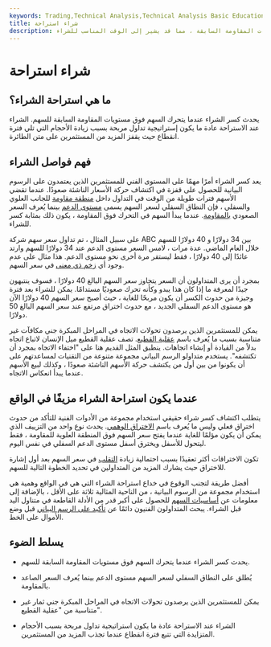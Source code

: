 ```yaml
---
keywords: Trading,Technical Analysis,Technical Analysis Basic Education
title: شراء استراحة
description: يحدث كسر الشراء عندما يتحرك سعر السهم فوق مستويات المقاومة السابقة ، مما قد يشير إلى الوقت المناسب للشراء.
---
```


# شراء استراحة
## ما هي استراحة الشراء؟

يحدث كسر الشراء عندما يتحرك السهم فوق مستويات المقاومة السابقة للسهم. الشراء عند الاستراحة عادة ما يكون إستراتيجية تداول مربحة بسبب زيادة الأحجام التي تلي فترة انقطاع حيث يقفز المزيد من المستثمرين على متن الطائرة.

## فهم فواصل الشراء

يعد كسر الشراء أمرًا مهمًا على المستوى الفني للمستثمرين الذين يعتمدون على الرسوم البيانية للحصول على قفزة في اكتشاف حركة الأسعار الناشئة صعودًا. عندما تقضي الأسهم فترات طويلة من الوقت في التداول داخل [منطقة مقاومة](/zone-of-resistance) للجانب العلوي والسفلي ، فإن النطاق السفلي لسعر السهم يسمى [مستوى الدعم](/support) بينما يُعرف السعر الصعودي [بالمقاومة](/resistance). عندما يبدأ السهم في التحرك فوق المقاومة ، يكون ذلك بمثابة كسر للشراء.

على سبيل المثال ، تم تداول سعر سهم شركة ABC بين 34 دولارًا و 40 دولارًا للسهم خلال العام الماضي. عدة مرات ، لامس السعر مستوى الدعم عند 34 دولارًا للسهم وارتد عائدًا إلى 40 دولارًا ، فقط ليستقر مرة أخرى نحو مستوى الدعم. هذا مثال على عدم وجود أي [زخم ذي معنى](/momentum_investing) في سعر السهم.

بمجرد أن يرى المتداولون أن السعر يتجاوز سعر السهم البالغ 40 دولارًا ، فسوف ينتبهون جيدًا لمعرفة ما إذا كان هذا يبدو وكأنه تحرك صعوديًا مستدامًا. يمكن للشراء بعد فترة وجيزة من حدوث الكسر أن يكون مربحًا للغاية ، حيث أصبح سعر السهم 40 دولارًا الآن هو مستوى الدعم السفلي الجديد ، مع حدوث اختراق مرتفع عند سعر السهم البالغ 50 دولارًا.

يمكن للمستثمرين الذين يرصدون تحولات الاتجاه في المراحل المبكرة جني مكافآت غير متناسبة بسبب ما يُعرف باسم [عقلية القطيع](/herdinstinct). تصف عقلية القطيع ميل الإنسان لاتباع اتجاه بدلاً من القيادة أو إنشاء اتجاهات. ينطبق المثل القديم هنا على "اختفاء الاتجاه بمجرد أن تكتشفه". يستخدم متداولو الرسم البياني مجموعة متنوعة من التقنيات لمساعدتهم على أن يكونوا من بين أول من يكتشف حركة الأسهم الناشئة صعودًا ، وكذلك لبيع الأسهم عندما يبدأ انعكاس الاتجاه.

## عندما يكون استراحة الشراء مزيفًا في الواقع

يتطلب اكتشاف كسر شراء حقيقي استخدام مجموعة من الأدوات الفنية للتأكد من حدوث اختراق فعلي وليس ما يُعرف باسم [الاختراق الوهمي](/fakeout). يحدث نوع واحد من التزييف الذي يمكن أن يكون مؤلمًا للغاية عندما يفتح سعر السهم فوق المنطقة العلوية للمقاومة ، فقط ليتحول للأسفل ويخترق أسفل مستوى الدعم السفلي في نفس اليوم.

تكون الاختراقات أكثر تعقيدًا بسبب احتمالية زيادة [التقلب](/volatility) في سعر السهم بعد أول إشارة للاختراق حيث يشارك المزيد من المتداولين في تحديد الخطوة التالية للسهم.

أفضل طريقة لتجنب الوقوع في خداع استراحة الشراء التي هي في الواقع وهمية هي استخدام مجموعة من الرسوم البيانية ، من الناحية المثالية ثلاثة على الأقل ، بالإضافة إلى معلومات عن [أساسيات السهم](/fundamentals) للحصول على أكبر قدر من الأدلة القاطعة في متناول اليد قبل الشراء. يبحث المتداولون الفنيون دائمًا عن [تأكيد على الرسم البياني](/confirmationonachart) قبل وضع الأموال على الخط.

## يسلط الضوء

- يحدث كسر الشراء عندما يتحرك السهم فوق مستويات المقاومة السابقة للسهم.

- يُطلق على النطاق السفلي لسعر السهم مستوى الدعم بينما يُعرف السعر الصاعد بالمقاومة.

- يمكن للمستثمرين الذين يرصدون تحولات الاتجاه في المراحل المبكرة جني ثمار غير متناسبة من "عقلية القطيع".

- الشراء عند الاستراحة عادة ما يكون استراتيجية تداول مربحة بسبب الأحجام المتزايدة التي تتبع فترة انقطاع عندما تجذب المزيد من المستثمرين.


